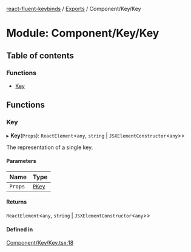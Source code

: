 [react-fluent-keybinds](../README.md) / [Exports](../modules.md) / Component/Key/Key

# Module: Component/Key/Key

## Table of contents

### Functions

- [Key](Component_Key_Key.md#key)

## Functions

### Key

▸ **Key**(`Props`): `ReactElement`\<`any`, `string` \| `JSXElementConstructor`\<`any`\>\>

The representation of a single key.

#### Parameters

| Name | Type |
| :------ | :------ |
| `Props` | [`PKey`](key.md#pkey) |

#### Returns

`ReactElement`\<`any`, `string` \| `JSXElementConstructor`\<`any`\>\>

#### Defined in

[Component/Key/Key.tsx:18](https://github.com/GageSorrell/FluentReactKeybinds/blob/b173d2b/Source/Component/Key/Key.tsx#L18)
